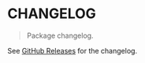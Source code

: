# CHANGELOG

> Package changelog.

See [GitHub Releases](https://github.com/stdlib-js/array-mostly-safe-casts/releases) for the changelog.